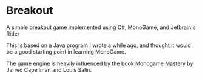 # Breakout
A simple breakout game implemented using C#, MonoGame, and Jetbrain's Rider

This is based on a Java program I wrote a while ago, and thought it would be a good starting point in learning MonoGame.

The game engine is heavily influenced by the book Monogame Mastery by Jarred Capellman and Louis Salin.
